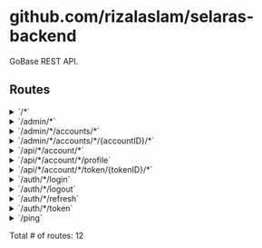 # github.com/rizalaslam/selaras-backend

GoBase REST API.

## Routes

<details>
<summary>`/*`</summary>

- [Recoverer](/vendor/github.com/go-chi/chi/middleware/recoverer.go#L18)
- [RequestID](/vendor/github.com/go-chi/chi/middleware/request_id.go#L63)
- [DefaultCompress](/vendor/github.com/go-chi/chi/middleware/compress.go#L38)
- [Timeout.func1](/vendor/github.com/go-chi/chi/middleware/timeout.go#L33)
- [RequestLogger.func1](/vendor/github.com/go-chi/chi/middleware/logger.go#L36)
- [SetContentType.func1](/vendor/github.com/go-chi/render/content_type.go#L49)
- **/\***
  - _GET_
    - [SPAHandler.func1](/api/api.go#L101)

</details>
<details>
<summary>`/admin/*`</summary>

- [Recoverer](/vendor/github.com/go-chi/chi/middleware/recoverer.go#L18)
- [RequestID](/vendor/github.com/go-chi/chi/middleware/request_id.go#L63)
- [DefaultCompress](/vendor/github.com/go-chi/chi/middleware/compress.go#L38)
- [Timeout.func1](/vendor/github.com/go-chi/chi/middleware/timeout.go#L33)
- [RequestLogger.func1](/vendor/github.com/go-chi/chi/middleware/logger.go#L36)
- [SetContentType.func1](/vendor/github.com/go-chi/render/content_type.go#L49)
- **/admin/\***
  - [RequiresRole.func1](/auth/authorizer.go#L11)
  - **/**
    - _GET_
      - [(\*API).Router.func1](/api/admin/api.go#L42)

</details>
<details>
<summary>`/admin/*/accounts/*`</summary>

- [Recoverer](/vendor/github.com/go-chi/chi/middleware/recoverer.go#L18)
- [RequestID](/vendor/github.com/go-chi/chi/middleware/request_id.go#L63)
- [DefaultCompress](/vendor/github.com/go-chi/chi/middleware/compress.go#L38)
- [Timeout.func1](/vendor/github.com/go-chi/chi/middleware/timeout.go#L33)
- [RequestLogger.func1](/vendor/github.com/go-chi/chi/middleware/logger.go#L36)
- [SetContentType.func1](/vendor/github.com/go-chi/render/content_type.go#L49)
- **/admin/\***
  - [RequiresRole.func1](/auth/authorizer.go#L11)
  - **/accounts/\***
    - **/**
      - _GET_
        - [(\*AccountResource).(github.com/rizalaslam/selaras-backend/api/admin.list)-fm](/api/admin/accounts.go#L50)
      - _POST_
        - [(\*AccountResource).(github.com/rizalaslam/selaras-backend/api/admin.create)-fm](/api/admin/accounts.go#L51)

</details>
<details>
<summary>`/admin/*/accounts/*/{accountID}/*`</summary>

- [Recoverer](/vendor/github.com/go-chi/chi/middleware/recoverer.go#L18)
- [RequestID](/vendor/github.com/go-chi/chi/middleware/request_id.go#L63)
- [DefaultCompress](/vendor/github.com/go-chi/chi/middleware/compress.go#L38)
- [Timeout.func1](/vendor/github.com/go-chi/chi/middleware/timeout.go#L33)
- [RequestLogger.func1](/vendor/github.com/go-chi/chi/middleware/logger.go#L36)
- [SetContentType.func1](/vendor/github.com/go-chi/render/content_type.go#L49)
- **/admin/\***
  - [RequiresRole.func1](/auth/authorizer.go#L11)
  - **/accounts/\***
    - **/{accountID}/\***
      - [(\*AccountResource).(github.com/rizalaslam/selaras-backend/api/admin.accountCtx)-fm](/api/admin/accounts.go#L53)
      - **/**
        - _PUT_
          - [(\*AccountResource).(github.com/rizalaslam/selaras-backend/api/admin.update)-fm](/api/admin/accounts.go#L55)
        - _DELETE_
          - [(\*AccountResource).(github.com/rizalaslam/selaras-backend/api/admin.delete)-fm](/api/admin/accounts.go#L56)
        - _GET_
          - [(\*AccountResource).(github.com/rizalaslam/selaras-backend/api/admin.get)-fm](/api/admin/accounts.go#L54)

</details>
<details>
<summary>`/api/*/account/*`</summary>

- [Recoverer](/vendor/github.com/go-chi/chi/middleware/recoverer.go#L18)
- [RequestID](/vendor/github.com/go-chi/chi/middleware/request_id.go#L63)
- [DefaultCompress](/vendor/github.com/go-chi/chi/middleware/compress.go#L38)
- [Timeout.func1](/vendor/github.com/go-chi/chi/middleware/timeout.go#L33)
- [RequestLogger.func1](/vendor/github.com/go-chi/chi/middleware/logger.go#L36)
- [SetContentType.func1](/vendor/github.com/go-chi/render/content_type.go#L49)
- **/api/\***
  - **/account/\***
    - [(\*AccountResource).(github.com/rizalaslam/selaras-backend/api/app.accountCtx)-fm](/api/app/account.go#L48)
    - **/**
      - _PUT_
        - [(\*AccountResource).(github.com/rizalaslam/selaras-backend/api/app.update)-fm](/api/app/account.go#L50)
      - _DELETE_
        - [(\*AccountResource).(github.com/rizalaslam/selaras-backend/api/app.delete)-fm](/api/app/account.go#L51)
      - _GET_
        - [(\*AccountResource).(github.com/rizalaslam/selaras-backend/api/app.get)-fm](/api/app/account.go#L49)

</details>
<details>
<summary>`/api/*/account/*/profile`</summary>

- [Recoverer](/vendor/github.com/go-chi/chi/middleware/recoverer.go#L18)
- [RequestID](/vendor/github.com/go-chi/chi/middleware/request_id.go#L63)
- [DefaultCompress](/vendor/github.com/go-chi/chi/middleware/compress.go#L38)
- [Timeout.func1](/vendor/github.com/go-chi/chi/middleware/timeout.go#L33)
- [RequestLogger.func1](/vendor/github.com/go-chi/chi/middleware/logger.go#L36)
- [SetContentType.func1](/vendor/github.com/go-chi/render/content_type.go#L49)
- **/api/\***
  - **/account/\***
    - [(\*AccountResource).(github.com/rizalaslam/selaras-backend/api/app.accountCtx)-fm](/api/app/account.go#L48)
    - **/profile**
      - _PUT_
        - [(\*AccountResource).(github.com/rizalaslam/selaras-backend/api/app.updateProfile)-fm](/api/app/account.go#L56)

</details>
<details>
<summary>`/api/*/account/*/token/{tokenID}/*`</summary>

- [Recoverer](/vendor/github.com/go-chi/chi/middleware/recoverer.go#L18)
- [RequestID](/vendor/github.com/go-chi/chi/middleware/request_id.go#L63)
- [DefaultCompress](/vendor/github.com/go-chi/chi/middleware/compress.go#L38)
- [Timeout.func1](/vendor/github.com/go-chi/chi/middleware/timeout.go#L33)
- [RequestLogger.func1](/vendor/github.com/go-chi/chi/middleware/logger.go#L36)
- [SetContentType.func1](/vendor/github.com/go-chi/render/content_type.go#L49)
- **/api/\***
  - **/account/\***
    - [(\*AccountResource).(github.com/rizalaslam/selaras-backend/api/app.accountCtx)-fm](/api/app/account.go#L48)
    - **/token/{tokenID}/\***
      - **/**
        - _PUT_
          - [(\*AccountResource).(github.com/rizalaslam/selaras-backend/api/app.updateToken)-fm](/api/app/account.go#L53)
        - _DELETE_
          - [(\*AccountResource).(github.com/rizalaslam/selaras-backend/api/app.deleteToken)-fm](/api/app/account.go#L54)

</details>
<details>
<summary>`/auth/*/login`</summary>

- [Recoverer](/vendor/github.com/go-chi/chi/middleware/recoverer.go#L18)
- [RequestID](/vendor/github.com/go-chi/chi/middleware/request_id.go#L63)
- [DefaultCompress](/vendor/github.com/go-chi/chi/middleware/compress.go#L38)
- [Timeout.func1](/vendor/github.com/go-chi/chi/middleware/timeout.go#L33)
- [RequestLogger.func1](/vendor/github.com/go-chi/chi/middleware/logger.go#L36)
- [SetContentType.func1](/vendor/github.com/go-chi/render/content_type.go#L49)
- **/auth/\***
  - [SetContentType.func1](/vendor/github.com/go-chi/render/content_type.go#L49)
  - **/login**
    - _POST_
      - [(\*Resource).(github.com/rizalaslam/selaras-backend/auth.login)-fm](/auth/api.go#L67)

</details>
<details>
<summary>`/auth/*/logout`</summary>

- [Recoverer](/vendor/github.com/go-chi/chi/middleware/recoverer.go#L18)
- [RequestID](/vendor/github.com/go-chi/chi/middleware/request_id.go#L63)
- [DefaultCompress](/vendor/github.com/go-chi/chi/middleware/compress.go#L38)
- [Timeout.func1](/vendor/github.com/go-chi/chi/middleware/timeout.go#L33)
- [RequestLogger.func1](/vendor/github.com/go-chi/chi/middleware/logger.go#L36)
- [SetContentType.func1](/vendor/github.com/go-chi/render/content_type.go#L49)
- **/auth/\***
  - [SetContentType.func1](/vendor/github.com/go-chi/render/content_type.go#L49)
  - **/logout**
    - _POST_
      - [Verifier.func1](/vendor/github.com/go-chi/jwtauth/jwtauth.go#L70)
      - [AuthenticateRefreshJWT](/auth/authenticator.go#L66)
      - [(\*Resource).(github.com/rizalaslam/selaras-backend/auth.logout)-fm](/auth/api.go#L73)

</details>
<details>
<summary>`/auth/*/refresh`</summary>

- [Recoverer](/vendor/github.com/go-chi/chi/middleware/recoverer.go#L18)
- [RequestID](/vendor/github.com/go-chi/chi/middleware/request_id.go#L63)
- [DefaultCompress](/vendor/github.com/go-chi/chi/middleware/compress.go#L38)
- [Timeout.func1](/vendor/github.com/go-chi/chi/middleware/timeout.go#L33)
- [RequestLogger.func1](/vendor/github.com/go-chi/chi/middleware/logger.go#L36)
- [SetContentType.func1](/vendor/github.com/go-chi/render/content_type.go#L49)
- **/auth/\***
  - [SetContentType.func1](/vendor/github.com/go-chi/render/content_type.go#L49)
  - **/refresh**
    - _POST_
      - [Verifier.func1](/vendor/github.com/go-chi/jwtauth/jwtauth.go#L70)
      - [AuthenticateRefreshJWT](/auth/authenticator.go#L66)
      - [(\*Resource).(github.com/rizalaslam/selaras-backend/auth.refresh)-fm](/auth/api.go#L72)

</details>
<details>
<summary>`/auth/*/token`</summary>

- [Recoverer](/vendor/github.com/go-chi/chi/middleware/recoverer.go#L18)
- [RequestID](/vendor/github.com/go-chi/chi/middleware/request_id.go#L63)
- [DefaultCompress](/vendor/github.com/go-chi/chi/middleware/compress.go#L38)
- [Timeout.func1](/vendor/github.com/go-chi/chi/middleware/timeout.go#L33)
- [RequestLogger.func1](/vendor/github.com/go-chi/chi/middleware/logger.go#L36)
- [SetContentType.func1](/vendor/github.com/go-chi/render/content_type.go#L49)
- **/auth/\***
  - [SetContentType.func1](/vendor/github.com/go-chi/render/content_type.go#L49)
  - **/token**
    - _POST_
      - [(\*Resource).(github.com/rizalaslam/selaras-backend/auth.token)-fm](/auth/api.go#L68)

</details>
<details>
<summary>`/ping`</summary>

- [Recoverer](/vendor/github.com/go-chi/chi/middleware/recoverer.go#L18)
- [RequestID](/vendor/github.com/go-chi/chi/middleware/request_id.go#L63)
- [DefaultCompress](/vendor/github.com/go-chi/chi/middleware/compress.go#L38)
- [Timeout.func1](/vendor/github.com/go-chi/chi/middleware/timeout.go#L33)
- [RequestLogger.func1](/vendor/github.com/go-chi/chi/middleware/logger.go#L36)
- [SetContentType.func1](/vendor/github.com/go-chi/render/content_type.go#L49)
- **/ping**
  - _GET_
    - [NewAPI.func2](/api/api.go#L73)

</details>

Total # of routes: 12
